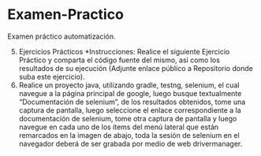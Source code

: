 # Examen-Practico
Examen práctico automatización.

5. Ejercicios Prácticos
   *Instrucciones: Realice el siguiente Ejercicio Práctico y comparta el código fuente del
   mismo, así como los resultados de su ejecución (Adjunte enlace público a Repositorio donde
   suba este ejercicio).
1. Realice un proyecto java, utilizando gradle, testng, selenium, el cual navegue a la página
   principal de google, luego busque textualmente “Documentación de selenium”, de los
   resultados obtenidos, tome una captura de pantalla, luego seleccione el enlace
   correspondiente a la documentación de selenium, tome otra captura de pantalla y luego
   navegue en cada uno de los ítems del menú lateral que están remarcados en la imagen de
   abajo, toda la sesión de selenium en el navegador deberá de ser grabada por medio de
   web drivermanager.
